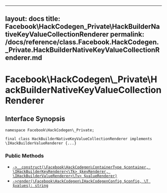 
***

layout: docs
title: Facebook\\HackCodegen\_Private\\HackBuilderNativeKeyValueCollectionRenderer
permalink: /docs/reference/class.Facebook.HackCodegen._Private.HackBuilderNativeKeyValueCollectionRenderer.md
---







# Facebook\\HackCodegen\\_Private\\HackBuilderNativeKeyValueCollectionRenderer




## Interface Synopsis




``` Hack
namespace Facebook\HackCodegen\_Private;

final class HackBuilderNativeKeyValueCollectionRenderer implements \IHackBuilderValueRenderer {...}
```




### Public Methods




* [` ->__construct(\Facebook\HackCodegen\ContainerType $container, \IHackBuilderKeyRenderer<\Tk> $keyRenderer, \IHackBuilderValueRenderer<\Tv> $valueRenderer) `](<class.Facebook.HackCodegen._Private.HackBuilderNativeKeyValueCollectionRenderer.__construct.md>)
* [` ->render(\Facebook\HackCodegen\IHackCodegenConfig $config, \T $values): string `](<class.Facebook.HackCodegen._Private.HackBuilderNativeKeyValueCollectionRenderer.render.md>)